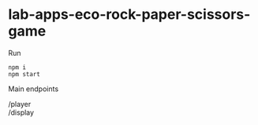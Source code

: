 # lab-apps-eco-rock-paper-scissors-game

Run
```
npm i
npm start
```

Main endpoints

/player <br>
/display
